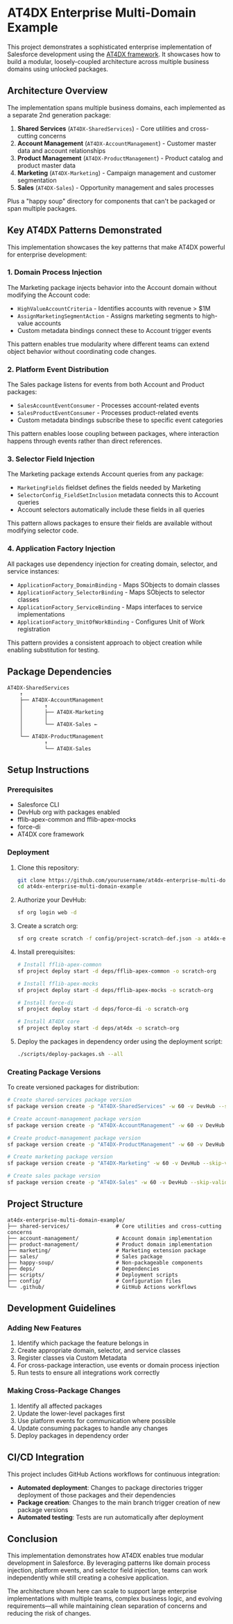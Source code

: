 # AT4DX Enterprise Multi-Domain Example

This project demonstrates a sophisticated enterprise implementation of Salesforce development using the [AT4DX framework](https://github.com/apex-enterprise-patterns/at4dx). It showcases how to build a modular, loosely-coupled architecture across multiple business domains using unlocked packages.

## Architecture Overview

The implementation spans multiple business domains, each implemented as a separate 2nd generation package:

1. **Shared Services** (`AT4DX-SharedServices`) - Core utilities and cross-cutting concerns
2. **Account Management** (`AT4DX-AccountManagement`) - Customer master data and account relationships
3. **Product Management** (`AT4DX-ProductManagement`) - Product catalog and product master data
4. **Marketing** (`AT4DX-Marketing`) - Campaign management and customer segmentation
5. **Sales** (`AT4DX-Sales`) - Opportunity management and sales processes

Plus a "happy soup" directory for components that can't be packaged or span multiple packages.

## Key AT4DX Patterns Demonstrated

This implementation showcases the key patterns that make AT4DX powerful for enterprise development:

### 1. Domain Process Injection

The Marketing package injects behavior into the Account domain without modifying the Account code:

- `HighValueAccountCriteria` - Identifies accounts with revenue > $1M
- `AssignMarketingSegmentAction` - Assigns marketing segments to high-value accounts
- Custom metadata bindings connect these to Account trigger events

This pattern enables true modularity where different teams can extend object behavior without coordinating code changes.

### 2. Platform Event Distribution

The Sales package listens for events from both Account and Product packages:

- `SalesAccountEventConsumer` - Processes account-related events
- `SalesProductEventConsumer` - Processes product-related events
- Custom metadata bindings subscribe these to specific event categories

This pattern enables loose coupling between packages, where interaction happens through events rather than direct references.

### 3. Selector Field Injection

The Marketing package extends Account queries from any package:

- `MarketingFields` fieldset defines the fields needed by Marketing
- `SelectorConfig_FieldSetInclusion` metadata connects this to Account queries
- Account selectors automatically include these fields in all queries

This pattern allows packages to ensure their fields are available without modifying selector code.

### 4. Application Factory Injection

All packages use dependency injection for creating domain, selector, and service instances:

- `ApplicationFactory_DomainBinding` - Maps SObjects to domain classes
- `ApplicationFactory_SelectorBinding` - Maps SObjects to selector classes
- `ApplicationFactory_ServiceBinding` - Maps interfaces to service implementations
- `ApplicationFactory_UnitOfWorkBinding` - Configures Unit of Work registration

This pattern provides a consistent approach to object creation while enabling substitution for testing.

## Package Dependencies

```
AT4DX-SharedServices
    ↑
    ├── AT4DX-AccountManagement
    │       ↑
    │       ├── AT4DX-Marketing
    │       │
    │       └── AT4DX-Sales ←
    │
    └── AT4DX-ProductManagement
            ↑
            └── AT4DX-Sales
```

## Setup Instructions

### Prerequisites

- Salesforce CLI
- DevHub org with packages enabled
- fflib-apex-common and fflib-apex-mocks
- force-di
- AT4DX core framework

### Deployment

1. Clone this repository:
   ```bash
   git clone https://github.com/yourusername/at4dx-enterprise-multi-domain-example.git
   cd at4dx-enterprise-multi-domain-example
   ```

2. Authorize your DevHub:
   ```bash
   sf org login web -d
   ```

3. Create a scratch org:
   ```bash
   sf org create scratch -f config/project-scratch-def.json -a at4dx-enterprise
   ```

4. Install prerequisites:
   ```bash
   # Install fflib-apex-common
   sf project deploy start -d deps/fflib-apex-common -o scratch-org
   
   # Install fflib-apex-mocks
   sf project deploy start -d deps/fflib-apex-mocks -o scratch-org
   
   # Install force-di
   sf project deploy start -d deps/force-di -o scratch-org
   
   # Install AT4DX core
   sf project deploy start -d deps/at4dx -o scratch-org
   ```

5. Deploy the packages in dependency order using the deployment script:
   ```bash
   ./scripts/deploy-packages.sh --all
   ```

### Creating Package Versions

To create versioned packages for distribution:

```bash
# Create shared-services package version
sf package version create -p "AT4DX-SharedServices" -w 60 -v DevHub --skip-validation

# Create account-management package version
sf package version create -p "AT4DX-AccountManagement" -w 60 -v DevHub --skip-validation

# Create product-management package version
sf package version create -p "AT4DX-ProductManagement" -w 60 -v DevHub --skip-validation

# Create marketing package version
sf package version create -p "AT4DX-Marketing" -w 60 -v DevHub --skip-validation

# Create sales package version
sf package version create -p "AT4DX-Sales" -w 60 -v DevHub --skip-validation
```

## Project Structure

```
at4dx-enterprise-multi-domain-example/
├── shared-services/               # Core utilities and cross-cutting concerns
├── account-management/            # Account domain implementation
├── product-management/            # Product domain implementation
├── marketing/                     # Marketing extension package
├── sales/                         # Sales package
├── happy-soup/                    # Non-packageable components
├── deps/                          # Dependencies
├── scripts/                       # Deployment scripts
├── config/                        # Configuration files
└── .github/                       # GitHub Actions workflows
```

## Development Guidelines

### Adding New Features

1. Identify which package the feature belongs in
2. Create appropriate domain, selector, and service classes
3. Register classes via Custom Metadata
4. For cross-package interaction, use events or domain process injection
5. Run tests to ensure all integrations work correctly

### Making Cross-Package Changes

1. Identify all affected packages
2. Update the lower-level packages first
3. Use platform events for communication where possible
4. Update consuming packages to handle any changes
5. Deploy packages in dependency order

## CI/CD Integration

This project includes GitHub Actions workflows for continuous integration:

- **Automated deployment**: Changes to package directories trigger deployment of those packages and their dependencies
- **Package creation**: Changes to the main branch trigger creation of new package versions
- **Automated testing**: Tests are run automatically after deployment

## Conclusion

This implementation demonstrates how AT4DX enables true modular development in Salesforce. By leveraging patterns like domain process injection, platform events, and selector field injection, teams can work independently while still creating a cohesive application.

The architecture shown here can scale to support large enterprise implementations with multiple teams, complex business logic, and evolving requirements—all while maintaining clean separation of concerns and reducing the risk of changes.
